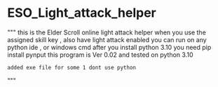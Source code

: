 # ESO_Light_attack_helper

"""
    this is  the Elder Scroll online light attack helper
    when you use the assigned skill key , also have light attack enabled
    you can run on any python ide , or windows cmd after you install python 3.10
    you need pip install pynput
    this program is Ver 0.02  and tested on python 3.10
    
    added exe file for some 1 dont use python
    
"""
